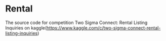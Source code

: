 # Rental
The source code for competition Two Sigma Connect: Rental Listing Inquiries on kaggle(https://www.kaggle.com/c/two-sigma-connect-rental-listing-inquiries)
